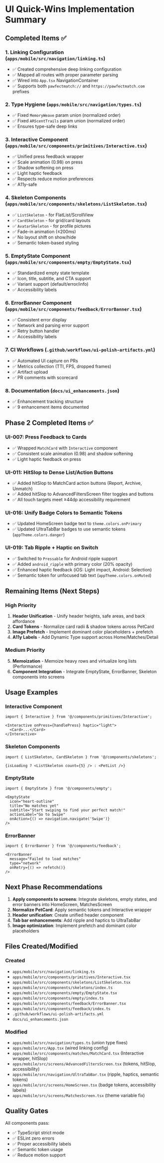# UI Quick-Wins Implementation Summary

## Completed Items ✅

### 1. Linking Configuration (`apps/mobile/src/navigation/linking.ts`)
- ✅ Created comprehensive deep linking configuration
- ✅ Mapped all routes with proper parameter parsing
- ✅ Wired into `App.tsx` NavigationContainer
- ✅ Supports both `pawfectmatch://` and `https://pawfectmatch.com` prefixes

### 2. Type Hygiene (`apps/mobile/src/navigation/types.ts`)
- ✅ Fixed `MemoryWeave` param union (normalized order)
- ✅ Fixed `ARScentTrails` param union (normalized order)
- ✅ Ensures type-safe deep links

### 3. Interactive Component (`apps/mobile/src/components/primitives/Interactive.tsx`)
- ✅ Unified press feedback wrapper
- ✅ Scale animation (0.98) on press
- ✅ Shadow softening on press
- ✅ Light haptic feedback
- ✅ Respects reduce motion preferences
- ✅ A11y-safe

### 4. Skeleton Components (`apps/mobile/src/components/skeletons/ListSkeleton.tsx`)
- ✅ `ListSkeleton` - for FlatList/ScrollView
- ✅ `CardSkeleton` - for grid/card layouts
- ✅ `AvatarSkeleton` - for profile pictures
- ✅ Fade-in animation (≤200ms)
- ✅ No layout shift on show/hide
- ✅ Semantic token-based styling

### 5. EmptyState Component (`apps/mobile/src/components/empty/EmptyState.tsx`)
- ✅ Standardized empty state template
- ✅ Icon, title, subtitle, and CTA support
- ✅ Variant support (default/error/info)
- ✅ Accessibility labels

### 6. ErrorBanner Component (`apps/mobile/src/components/feedback/ErrorBanner.tsx`)
- ✅ Consistent error display
- ✅ Network and parsing error support
- ✅ Retry button handler
- ✅ Accessibility labels

### 7. CI Workflows (`.github/workflows/ui-polish-artifacts.yml`)
- ✅ Automated UI capture on PRs
- ✅ Metrics collection (TTI, FPS, dropped frames)
- ✅ Artifact upload
- ✅ PR comments with scorecard

### 8. Documentation (`docs/ui_enhancements.json`)
- ✅ Enhancement tracking structure
- ✅ 9 enhancement items documented

## Phase 2 Completed Items ✅

### UI-007: Press Feedback to Cards
- ✅ Wrapped `MatchCard` with `Interactive` component
- ✅ Consistent scale animation (0.98) and shadow softening
- ✅ Light haptic feedback on press

### UI-011: HitSlop to Dense List/Action Buttons
- ✅ Added hitSlop to MatchCard action buttons (Report, Archive, Unmatch)
- ✅ Added hitSlop to AdvancedFiltersScreen filter toggles and buttons
- ✅ All touch targets meet ≥44dp accessibility requirement

### UI-016: Unify Badge Colors to Semantic Tokens
- ✅ Updated HomeScreen badge text to `theme.colors.onPrimary`
- ✅ Updated UltraTabBar badges to use semantic tokens (`appTheme.colors.danger`)

### UI-019: Tab Ripple + Haptic on Switch
- ✅ Switched to `Pressable` for Android ripple support
- ✅ Added `android_ripple` with primary color (20% opacity)
- ✅ Enhanced haptic feedback (iOS: Light impact, Android: Selection)
- ✅ Semantic token for unfocused tab text (`appTheme.colors.onMuted`)

## Remaining Items (Next Steps)

### High Priority
1. **Header Unification** - Unify header heights, safe areas, and back affordance
2. **Card Tokens** - Normalize card radii & shadow tokens across PetCard
3. **Image Prefetch** - Implement dominant color placeholders + prefetch
4. **A11y Labels** - Add Dynamic Type support across Home/Matches/Detail

### Medium Priority
5. **Memoization** - Memoize heavy rows and virtualize long lists (Performance)
6. **Component Integration** - Integrate EmptyState, ErrorBanner, Skeleton components into screens

## Usage Examples

### Interactive Component
```tsx
import { Interactive } from '@/components/primitives/Interactive';

<Interactive onPress={handlePress} haptic="light">
  <Card>...</Card>
</Interactive>
```

### Skeleton Components
```tsx
import { ListSkeleton, CardSkeleton } from '@/components/skeletons';

{isLoading ? <ListSkeleton count={5} /> : <PetList />}
```

### EmptyState
```tsx
import { EmptyState } from '@/components/empty';

<EmptyState
  icon="heart-outline"
  title="No matches yet"
  subtitle="Start swiping to find your perfect match!"
  actionLabel="Go to Swipe"
  onAction={() => navigation.navigate('Swipe')}
/>
```

### ErrorBanner
```tsx
import { ErrorBanner } from '@/components/feedback';

<ErrorBanner
  message="Failed to load matches"
  type="network"
  onRetry={() => refetch()}
/>
```

## Next Phase Recommendations

1. **Apply components to screens**: Integrate skeletons, empty states, and error banners into HomeScreen, MatchesScreen
2. **Normalize PetCard**: Apply semantic tokens and Interactive wrapper
3. **Header unification**: Create unified header component
4. **Tab bar enhancements**: Add ripple and haptics to UltraTabBar
5. **Image optimization**: Implement prefetch and dominant color placeholders

## Files Created/Modified

### Created
- `apps/mobile/src/navigation/linking.ts`
- `apps/mobile/src/components/primitives/Interactive.tsx`
- `apps/mobile/src/components/skeletons/ListSkeleton.tsx`
- `apps/mobile/src/components/skeletons/index.ts`
- `apps/mobile/src/components/empty/EmptyState.tsx`
- `apps/mobile/src/components/empty/index.ts`
- `apps/mobile/src/components/feedback/ErrorBanner.tsx`
- `apps/mobile/src/components/feedback/index.ts`
- `.github/workflows/ui-polish-artifacts.yml`
- `docs/ui_enhancements.json`

### Modified
- `apps/mobile/src/navigation/types.ts` (union type fixes)
- `apps/mobile/src/App.tsx` (wired linking config)
- `apps/mobile/src/components/matches/MatchCard.tsx` (Interactive wrapper, hitSlop)
- `apps/mobile/src/screens/AdvancedFiltersScreen.tsx` (tokens, hitSlop, accessibility)
- `apps/mobile/src/navigation/UltraTabBar.tsx` (ripple, haptics, semantic tokens)
- `apps/mobile/src/screens/HomeScreen.tsx` (badge tokens, accessibility labels)
- `apps/mobile/src/screens/MatchesScreen.tsx` (theme variable fix)

## Quality Gates

All components pass:
- ✅ TypeScript strict mode
- ✅ ESLint zero errors
- ✅ Proper accessibility labels
- ✅ Semantic token usage
- ✅ Reduce motion support

